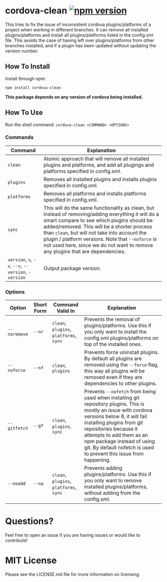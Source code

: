 # cordova-clean [![npm version](https://badge.fury.io/js/cordova-clean.svg)](https://badge.fury.io/js/cordova-clean)
This tries to fix the issue of inconsistent cordova plugins/platforms of a project when working in different branches. It can remove all installed plugins/platforms and install all plugins/platforms listed in the config.xml file. This avoids the case of having left over plugins/platforms from other branches installed, and if a plugin has been updated without updating the version number.

## How To Install
Install through npm:
```
npm install cordova-clean
```
**This package depends on any version of cordova being installed.**

## How To Use 
Run the shell command: `cordova-clean <COMMAND> <OPTIONS>`

### Commands

| Command | Explanation |
|---|---|
| `clean` | Atomic approach that will remove all installed plugins and platforms, and add all plugings and platforms specified in config.xml. |
| `plugins` | Removes all installed plugins and installs plugins specified in config.xml. |
| `platforms` | Removes all platforms and installs platforms specified in config.xml. |
| `sync` | This will do the same functionality as clean, but instead of removing/adding everything it will do a smart compare to see which plugins should be added/removed. This will be a shorter process than `clean`, but will not take into account the plugin / platform versions. Note that `--noforce` is not used here, since we do not want to remove any plugins that are dependencies. |
| `version`, `v`, `-v`, `--v`, `--version`, `-version` | Output package version. |

### Options

| Option | Short Form | Command Valid In | Explanation |
|---|---|---|---|
| `--noremove` | `--nr` | `clean`, `plugins`, `platforms`, `sync` | Prevents the removal of  plugins/platforms. Use this if you only want to install the config.xml plugins/platforms on top of the installed ones. |
| `--noforce` | `--nf` | `clean`, `plugins` | Prevents force uninstall plugins. By default all plugins are removed using the `--force` flag, this way all plugins will be removed even if they are dependencies to other plugins. |
| `--gitfetch` | `--gf` | `clean`, `plugins`, `sync` | Prevents `--nofetch` from being used when installing git repository plugins. This is mostly an issue with cordova versions below 8, it will fail installing plugins from git repositories because it attempts to add them as an npm package instead of using git. By default nofetch is used to prevent this issue from happening. |
| `--noadd` | `--na` | `clean`, `plugins`, `platforms`, `sync` | Prevents adding plugins/platforms. Use this if you only want to remove installed plugins/platforms, without adding from the config.xml. |

# Questions?
Feel free to open an issue if you are having issues or would like to contribute!

# MIT License
Please see the LICENSE.md file for more information on licensing.
